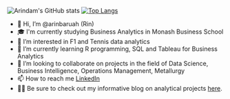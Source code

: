 ![Arindam's GitHub stats](https://github-readme-stats.vercel.app/api?username=arinbaruah&show_icons=true&theme=gradient&rank_icon=github)
[![Top Langs](https://github-readme-stats.vercel.app/api/top-langs/?username=arinbaruah&layout=donut-vertical)](https://github.com/arinbaruah/github-readme-stats)



- 👋 Hi, I’m @arinbaruah (Rin)
- 🎓 I'm currently studying Business Analytics in Monash Business School
- 👀 I’m interested in F1 and Tennis data analytics  
- 🌱 I’m currently learning R programming, SQL and Tableau for Business Analytics
- 💞️ I’m looking to collaborate on projects in the field of Data Science, Business Intelligence, Operations Management, Metallurgy 
- 📫 How to reach me [LinkedIn](https://www.linkedin.com/in/arindam-baruah/)
- 🕵️‍♂️ Be sure to check out my informative blog on analytical projects [here](https://arinbaruah.github.io/Rinsights_blog/).

<!---
arinbaruah/arinbaruah is a ✨ special ✨ repository because its `README.md` (this file) appears on your GitHub profile.
You can click the Preview link to take a look at your changes.
--->
